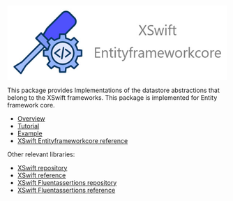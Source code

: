 
<div style="display: flex; justify-content: center; align-items: center;">
   <img src="static/logo.jpg" alt="Logo">
</div>
 

This package provides Implementations of the datastore abstractions that belong to the XSwift frameworks. This package is implemented for Entity framework core.

- [Overview](https://xswift.dev/docs/overview)  
- [Tutorial](https://xswift.dev/docs/tutorial/get-started)  
- [Example](https://github.com/xswift-project/sample-xswift-task-management)  
- [XSwift Entityframeworkcore reference](https://xswift.dev/docs/category/xswift-entiyframework) 

Other relevant libraries:  
- [XSwift repository](https://github.com/xswift-project/xswift)  
- [XSwift reference](https://xswift.dev/docs/category/xswift)
- [XSwift Fluentassertions repository](https://github.com/xswift-project/xswift-fluentassertions)   
- [XSwift Fluentassertions reference](https://xswift.dev/docs/category/xswift-fluentassertions) 